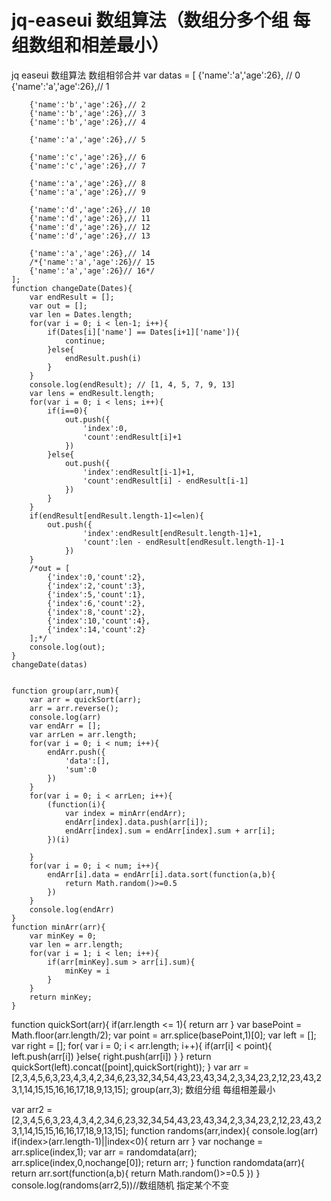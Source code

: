 # jq-easeui 数组算法（数组分多个组  每组数组和相差最小）
jq easeui 数组算法
数组相邻合并
var datas = [
		{'name':'a','age':26}, // 0
		{'name':'a','age':26},// 1

		{'name':'b','age':26},// 2
		{'name':'b','age':26},// 3
		{'name':'b','age':26},// 4

		{'name':'a','age':26},// 5

		{'name':'c','age':26},// 6
		{'name':'c','age':26},// 7

		{'name':'a','age':26},// 8
		{'name':'a','age':26},// 9

		{'name':'d','age':26},// 10
		{'name':'d','age':26},// 11
		{'name':'d','age':26},// 12
		{'name':'d','age':26},// 13

		{'name':'a','age':26},// 14
		/*{'name':'a','age':26}// 15
		{'name':'a','age':26}// 16*/
	];
	function changeDate(Dates){
		var endResult = [];
		var out = [];
		var len = Dates.length;
		for(var i = 0; i < len-1; i++){
			if(Dates[i]['name'] == Dates[i+1]['name']){
				continue;
			}else{
				endResult.push(i)
			}
		}
		console.log(endResult); // [1, 4, 5, 7, 9, 13]
		var lens = endResult.length;
		for(var i = 0; i < lens; i++){
			if(i==0){
				out.push({
					'index':0,
					'count':endResult[i]+1
				})
			}else{
				out.push({
					'index':endResult[i-1]+1,
					'count':endResult[i] - endResult[i-1]
				})
			}
		}
		if(endResult[endResult.length-1]<=len){
			out.push({
					'index':endResult[endResult.length-1]+1,
					'count':len - endResult[endResult.length-1]-1
				})
		}
		/*out = [
			{'index':0,'count':2},
			{'index':2,'count':3},
			{'index':5,'count':1},
			{'index':6,'count':2},
			{'index':8,'count':2},
			{'index':10,'count':4},
			{'index':14,'count':2}
		];*/
		console.log(out);
	}
	changeDate(datas)
	
	
	function group(arr,num){
		var arr = quickSort(arr);
		arr = arr.reverse();
		console.log(arr)
		var endArr = [];
		var arrLen = arr.length;
		for(var i = 0; i < num; i++){
			endArr.push({
				'data':[],
				'sum':0
			})
		}
		for(var i = 0; i < arrLen; i++){
			(function(i){
				var index = minArr(endArr);
				endArr[index].data.push(arr[i]);
				endArr[index].sum = endArr[index].sum + arr[i];
			})(i)
			
		}
		for(var i = 0; i < num; i++){
			endArr[i].data = endArr[i].data.sort(function(a,b){
				return Math.random()>=0.5
			})
		}
		console.log(endArr)
	}
	function minArr(arr){
		var minKey = 0;
		var len = arr.length;
		for(var i = 1; i < len; i++){
			if(arr[minKey].sum > arr[i].sum){
				minKey = i
			}
		}
		return minKey;
	}

function quickSort(arr){
	if(arr.length <= 1){
		return arr
	}
	var basePoint = Math.floor(arr.length/2);
	var point = arr.splice(basePoint,1)[0];
	var left = [];
	var right = [];
	for( var i = 0; i < arr.length; i++){
		if(arr[i] < point){
			left.push(arr[i])
		}else{
			right.push(arr[i])
		}
	}
	return quickSort(left).concat([point],quickSort(right));
}
var arr = [2,3,4,5,6,3,23,4,3,4,2,34,6,23,32,34,54,43,23,43,34,2,3,34,23,2,12,23,43,23,1,14,15,15,16,16,17,18,9,13,15];
group(arr,3);
数组分组 每组相差最小






var arr2 = [2,3,4,5,6,3,23,4,3,4,2,34,6,23,32,34,54,43,23,43,34,2,3,34,23,2,12,23,43,23,1,14,15,15,16,16,17,18,9,13,15];
function randoms(arr,index){
	console.log(arr)
	if(index>(arr.length-1)||index<0){
		return arr
	}
	var nochange = arr.splice(index,1);
	var arr = randomdata(arr);
	arr.splice(index,0,nochange[0]);
	return arr;
}
function randomdata(arr){
	return arr.sort(function(a,b){
		return Math.random()>=0.5
	})
}
 console.log(randoms(arr2,5))//数组随机   指定某个不变

